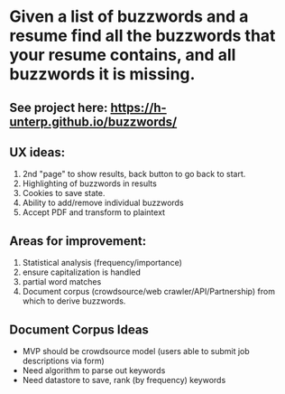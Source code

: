 
# Given a list of buzzwords and a resume find all the buzzwords that your resume contains, and all buzzwords it is missing.

## See project here: https://h-unterp.github.io/buzzwords/ 

## UX ideas:
1. 2nd "page" to show results, back button to go back to start.
2. Highlighting of buzzwords in results
3. Cookies to save state.
4. Ability to add/remove individual buzzwords
5. Accept PDF and transform to plaintext

## Areas for improvement:

1. Statistical analysis (frequency/importance)
2. ensure capitalization is handled
3. partial word matches
4. Document corpus (crowdsource/web crawler/API/Partnership) from which to derive buzzwords. 

## Document Corpus Ideas
  * MVP should be crowdsource model (users able to submit job descriptions via form)
  * Need algorithm to parse out keywords
  * Need datastore to save, rank (by frequency) keywords
